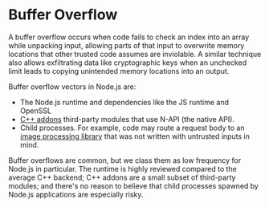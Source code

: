 # Buffer Overflow

A buffer overflow occurs when code fails to check an index into an
array while unpacking input, allowing parts of that input to overwrite
memory locations that other trusted code assumes are inviolable.
A similar technique also allows exfiltrating data like cryptographic keys
when an unchecked limit leads to copying unintended memory locations into
an output.

Buffer overflow vectors in Node.js are:

*  The Node.js runtime and dependencies like the JS runtime and OpenSSL
*  [C++ addons][] third-party modules that use N-API (the native API).
*  Child processes.  For example, code may route a request body to an
   [image processing library][imagetragick] that was not written with
   untrusted inputs in mind.

Buffer overflows are common, but we class them as low frequency for
Node.js in particular.  The runtime is highly reviewed compared to the
average C++ backend; C++ addons are a small subset of third-party
modules; and there's no reason to believe that child processes spawned
by Node.js applications are especially risky.

[imagetragick]: https://imagetragick.com/
[C++ addons]: https://nodejs.org/api/addons.html#addons_c_addons

